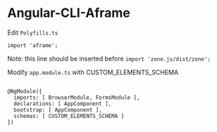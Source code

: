 # Angular-CLI-Aframe

Edit ```Polyfills.ts``` 

```import 'aframe';```

Note: this line should be inserted before ```import 'zone.js/dist/zone';```


Modify ```app.module.ts``` with CUSTOM_ELEMENTS_SCHEMA

```import { NgModule, CUSTOM_ELEMENTS_SCHEMA } from '@angular/core';

@NgModule({
  imports: [ BrowserModule, FormsModule ],
  declarations: [ AppComponent ],
  bootstrap: [ AppComponent ],
  schemas: [ CUSTOM_ELEMENTS_SCHEMA ]
})

```

